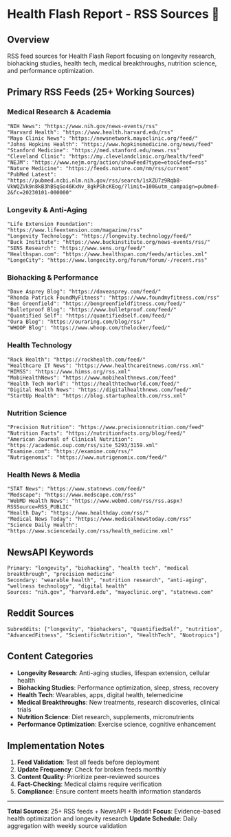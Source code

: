 # Health Flash Report - RSS Sources 🧬

## Overview
RSS feed sources for Health Flash Report focusing on longevity research, biohacking studies, health tech, medical breakthroughs, nutrition science, and performance optimization.

## Primary RSS Feeds (25+ Working Sources)

### Medical Research & Academia
```
"NIH News": "https://www.nih.gov/news-events/rss"
"Harvard Health": "https://www.health.harvard.edu/rss"
"Mayo Clinic News": "https://newsnetwork.mayoclinic.org/feed/"
"Johns Hopkins Health": "https://www.hopkinsmedicine.org/news/feed"
"Stanford Medicine": "https://med.stanford.edu/news.rss"
"Cleveland Clinic": "https://my.clevelandclinic.org/health/feed"
"NEJM": "https://www.nejm.org/action/showFeed?type=etoc&feed=rss"
"Nature Medicine": "https://feeds.nature.com/nm/rss/current"
"PubMed Latest": "https://pubmed.ncbi.nlm.nih.gov/rss/search/1sXZU7z9Rqb8-VkWQZVk9n8kB3hBSqGo46KxNv_8gkPGhcKEog/?limit=100&utm_campaign=pubmed-2&fc=20230101-000000"
```

### Longevity & Anti-Aging
```
"Life Extension Foundation": "https://www.lifeextension.com/magazine/rss"
"Longevity Technology": "https://longevity.technology/feed/"
"Buck Institute": "https://www.buckinstitute.org/news-events/rss/"
"SENS Research": "https://www.sens.org/feed/"
"Healthspan.com": "https://www.healthspan.com/feeds/articles.xml"
"LongeCity": "https://www.longecity.org/forum/forum/-/recent.rss"
```

### Biohacking & Performance
```
"Dave Asprey Blog": "https://daveasprey.com/feed/"
"Rhonda Patrick FoundMyFitness": "https://www.foundmyfitness.com/rss"
"Ben Greenfield": "https://bengreenfieldfitness.com/feed/"
"Bulletproof Blog": "https://www.bulletproof.com/feed/"
"Quantified Self": "https://quantifiedself.com/feed/"
"Oura Blog": "https://ouraring.com/blog/rss/"
"WHOOP Blog": "https://www.whoop.com/thelocker/feed/"
```

### Health Technology
```
"Rock Health": "https://rockhealth.com/feed/"
"Healthcare IT News": "https://www.healthcareitnews.com/rss.xml"
"HIMSS": "https://www.himss.org/rss.xml"
"MobiHealthNews": "https://www.mobihealthnews.com/feed"
"Health Tech World": "https://healthtechworld.com/feed/"
"Digital Health News": "https://digitalhealthnews.com/feed/"
"StartUp Health": "https://blog.startuphealth.com/rss.xml"
```

### Nutrition Science
```
"Precision Nutrition": "https://www.precisionnutrition.com/feed"
"Nutrition Facts": "https://nutritionfacts.org/blog/feed/"
"American Journal of Clinical Nutrition": "https://academic.oup.com/rss/site_5293/3159.xml"
"Examine.com": "https://examine.com/rss/"
"Nutrigenomix": "https://www.nutrigenomix.com/feed/"
```

### Health News & Media
```
"STAT News": "https://www.statnews.com/feed/"
"Medscape": "https://www.medscape.com/rss"
"WebMD Health News": "https://www.webmd.com/rss/rss.aspx?RSSSource=RSS_PUBLIC"
"Health Day": "https://www.healthday.com/rss/"
"Medical News Today": "https://www.medicalnewstoday.com/rss"
"Science Daily Health": "https://www.sciencedaily.com/rss/health_medicine.xml"
```

## NewsAPI Keywords
```
Primary: "longevity", "biohacking", "health tech", "medical breakthrough", "precision medicine"
Secondary: "wearable health", "nutrition research", "anti-aging", "wellness technology", "digital health"
Sources: "nih.gov", "harvard.edu", "mayoclinic.org", "statnews.com"
```

## Reddit Sources
```
Subreddits: ["longevity", "biohackers", "QuantifiedSelf", "nutrition", "AdvancedFitness", "ScientificNutrition", "HealthTech", "Nootropics"]
```

## Content Categories
- **Longevity Research**: Anti-aging studies, lifespan extension, cellular health
- **Biohacking Studies**: Performance optimization, sleep, stress, recovery
- **Health Tech**: Wearables, apps, digital health, telemedicine
- **Medical Breakthroughs**: New treatments, research discoveries, clinical trials
- **Nutrition Science**: Diet research, supplements, micronutrients
- **Performance Optimization**: Exercise science, cognitive enhancement

## Implementation Notes
1. **Feed Validation**: Test all feeds before deployment
2. **Update Frequency**: Check for broken feeds monthly
3. **Content Quality**: Prioritize peer-reviewed sources
4. **Fact-Checking**: Medical claims require verification
5. **Compliance**: Ensure content meets health information standards

---

**Total Sources**: 25+ RSS feeds + NewsAPI + Reddit
**Focus**: Evidence-based health optimization and longevity research
**Update Schedule**: Daily aggregation with weekly source validation 